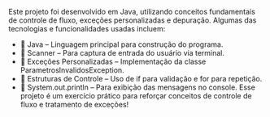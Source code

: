 Este projeto foi desenvolvido em Java, utilizando conceitos fundamentais de controle de fluxo, exceções personalizadas e depuração. Algumas das tecnologias e funcionalidades usadas incluem:
- 🔹 Java – Linguagem principal para construção do programa.
- 🔹 Scanner – Para captura de entrada do usuário via terminal.
- 🔹 Exceções Personalizadas – Implementação da classe ParametrosInvalidosException.
- 🔹 Estruturas de Controle – Uso de if para validação e for para repetição.
- 🔹 System.out.println – Para exibição das mensagens no console.
Esse projeto é um exercício prático para reforçar conceitos de controle de fluxo e tratamento de exceções!
